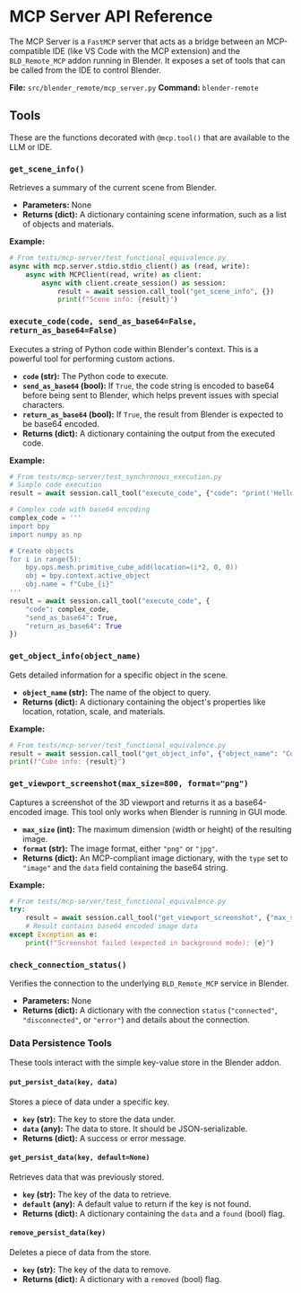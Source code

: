 # MCP Server API Reference

The MCP Server is a `FastMCP` server that acts as a bridge between an MCP-compatible IDE (like VS Code with the MCP extension) and the `BLD_Remote_MCP` addon running in Blender. It exposes a set of tools that can be called from the IDE to control Blender.

**File:** `src/blender_remote/mcp_server.py`
**Command:** `blender-remote`

## Tools

These are the functions decorated with `@mcp.tool()` that are available to the LLM or IDE.

### `get_scene_info()`
Retrieves a summary of the current scene from Blender.

- **Parameters:** None
- **Returns (dict):** A dictionary containing scene information, such as a list of objects and materials.

**Example:**
```python
# From tests/mcp-server/test_functional_equivalence.py
async with mcp.server.stdio.stdio_client() as (read, write):
    async with MCPClient(read, write) as client:
        async with client.create_session() as session:
            result = await session.call_tool("get_scene_info", {})
            print(f"Scene info: {result}")
```

### `execute_code(code, send_as_base64=False, return_as_base64=False)`
Executes a string of Python code within Blender's context. This is a powerful tool for performing custom actions.

- **`code` (str):** The Python code to execute.
- **`send_as_base64` (bool):** If `True`, the code string is encoded to base64 before being sent to Blender, which helps prevent issues with special characters.
- **`return_as_base64` (bool):** If `True`, the result from Blender is expected to be base64 encoded.
- **Returns (dict):** A dictionary containing the output from the executed code.

**Example:**
```python
# From tests/mcp-server/test_synchronous_execution.py
# Simple code execution
result = await session.call_tool("execute_code", {"code": "print('Hello from Blender!')"})

# Complex code with base64 encoding
complex_code = '''
import bpy
import numpy as np

# Create objects
for i in range(5):
    bpy.ops.mesh.primitive_cube_add(location=(i*2, 0, 0))
    obj = bpy.context.active_object
    obj.name = f"Cube_{i}"
'''
result = await session.call_tool("execute_code", {
    "code": complex_code,
    "send_as_base64": True,
    "return_as_base64": True
})
```

### `get_object_info(object_name)`
Gets detailed information for a specific object in the scene.

- **`object_name` (str):** The name of the object to query.
- **Returns (dict):** A dictionary containing the object's properties like location, rotation, scale, and materials.

**Example:**
```python
# From tests/mcp-server/test_functional_equivalence.py
result = await session.call_tool("get_object_info", {"object_name": "Cube"})
print(f"Cube info: {result}")
```

### `get_viewport_screenshot(max_size=800, format="png")`
Captures a screenshot of the 3D viewport and returns it as a base64-encoded image. This tool only works when Blender is running in GUI mode.

- **`max_size` (int):** The maximum dimension (width or height) of the resulting image.
- **`format` (str):** The image format, either `"png"` or `"jpg"`.
- **Returns (dict):** An MCP-compliant image dictionary, with the `type` set to `"image"` and the `data` field containing the base64 string.

**Example:**
```python
# From tests/mcp-server/test_functional_equivalence.py
try:
    result = await session.call_tool("get_viewport_screenshot", {"max_size": 400})
    # Result contains base64 encoded image data
except Exception as e:
    print(f"Screenshot failed (expected in background mode): {e}")
```

### `check_connection_status()`
Verifies the connection to the underlying `BLD_Remote_MCP` service in Blender.

- **Parameters:** None
- **Returns (dict):** A dictionary with the connection `status` (`"connected"`, `"disconnected"`, or `"error"`) and details about the connection.

### Data Persistence Tools

These tools interact with the simple key-value store in the Blender addon.

#### `put_persist_data(key, data)`
Stores a piece of data under a specific key.

- **`key` (str):** The key to store the data under.
- **`data` (any):** The data to store. It should be JSON-serializable.
- **Returns (dict):** A success or error message.

#### `get_persist_data(key, default=None)`
Retrieves data that was previously stored.

- **`key` (str):** The key of the data to retrieve.
- **`default` (any):** A default value to return if the key is not found.
- **Returns (dict):** A dictionary containing the `data` and a `found` (bool) flag.

#### `remove_persist_data(key)`
Deletes a piece of data from the store.

- **`key` (str):** The key of the data to remove.
- **Returns (dict):** A dictionary with a `removed` (bool) flag.
